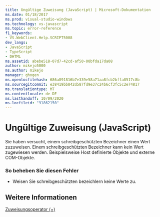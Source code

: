 ```yaml
---
title: Ungültige Zuweisung (JavaScript) | Microsoft-Dokumentation
ms.date: 01/18/2017
ms.prod: visual-studio-windows
ms.technology: vs-javascript
ms.topic: error-reference
f1_keywords:
- VS.WebClient.Help.SCRIPT5008
dev_langs:
- JavaScript
- TypeScript
- DHTML
ms.assetid: abebe518-07d7-42cd-af50-00bfda17da08
author: mikejo5000
ms.author: mikejo
manager: ghogen
ms.openlocfilehash: 686a891816b7e339e58a71aa8fcb2bffa8517c8b
ms.sourcegitcommit: e38419bb842d587fd9e37c24b6cf3fc5c2e74817
ms.translationtype: MT
ms.contentlocale: de-DE
ms.lasthandoff: 10/09/2020
ms.locfileid: "91862150"
---
```

# <a name="illegal-assignment-javascript"></a>Ungültige Zuweisung (JavaScript)
Sie haben versucht, einem schreibgeschützten Bezeichner einen Wert zuzuweisen. Einem schreibgeschützten Bezeichner kann kein Wert zugewiesen werden. Beispielsweise Host definierte Objekte und externe COM-Objekte.  
  
### <a name="to-correct-this-error"></a>So beheben Sie diesen Fehler  
  
- Weisen Sie schreibgeschützten bezeichlern keine Werte zu.  
  
## <a name="see-also"></a>Weitere Informationen  
 [Zuweisungsoperator (=)](https://developer.mozilla.org/docs/Web/JavaScript/Reference/Operators#Assignment)